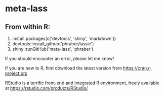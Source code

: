 # meta-lass

## From within R:
1. install.packages(c('devtools', 'shiny', 'markdown'))
1. devtools::install_github('phraber/lassie')
1. shiny::runGitHub('meta-lass', 'phraber')

If you should encounter an error, please let me know!

If you are new to R, first download the latest version from https://cran.r-project.org

RStudio is a terrific front-end and integrated R environment, freely available at https://rstudio.com/products/RStudio/
